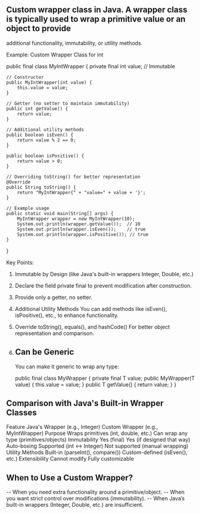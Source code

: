 ## Custom wrapper class in Java. A wrapper class is typically used to wrap a primitive value or an object to provide
   additional functionality, immutability, or utility methods.

Example: Custom Wrapper Class for int

public final class MyIntWrapper {
private final int value; // Immutable

    // Constructor
    public MyIntWrapper(int value) {
        this.value = value;
    }

    // Getter (no setter to maintain immutability)
    public int getValue() {
        return value;
    }

    // Additional utility methods
    public boolean isEven() {
        return value % 2 == 0;
    }

    public boolean isPositive() {
        return value > 0;
    }

    // Overriding toString() for better representation
    @Override
    public String toString() {
        return "MyIntWrapper{" + "value=" + value + '}';
    }

    // Example usage
    public static void main(String[] args) {
        MyIntWrapper wrapper = new MyIntWrapper(10);
        System.out.println(wrapper.getValue());  // 10
        System.out.println(wrapper.isEven());    // true
        System.out.println(wrapper.isPositive()); // true
    }
}

Key Points:

1. Immutable by Design (like Java's built-in wrappers Integer, Double, etc.)
2. Declare the field private final to prevent modification after construction.
3. Provide only a getter, no setter.
4. Additional Utility Methods
   You can add methods like isEven(), isPositive(), etc., to enhance functionality.
5. Override toString(), equals(), and hashCode()
   For better object representation and comparison.

6. ## Can be Generic
   You can make it generic to wrap any type:

   public final class MyWrapper<T> {
   private final T value;
   public MyWrapper(T value) { this.value = value; }
   public T getValue() { return value; }
   }

## Comparison with Java's Built-in Wrapper Classes

Feature	           Java's Wrapper (e.g., Integer)	               Custom Wrapper (e.g., MyIntWrapper)
Purpose	          Wraps primitives (int, double, etc.)	          Can wrap any type (primitives/objects)
Immutability	           Yes (final)	                              Yes (if designed that way)
Auto-boxing	            Supported (int ↔ Integer)	                 Not supported (manual wrapping)
Utility Methods	    Built-in (parseInt(), compare())	             Custom-defined (isEven(), etc.)
Extensibility	           Cannot modify	                             Fully customizable

## When to Use a Custom Wrapper?
-- When you need extra functionality around a primitive/object.
-- When you want strict control over modifications (immutability).
-- When Java’s built-in wrappers (Integer, Double, etc.) are insufficient.